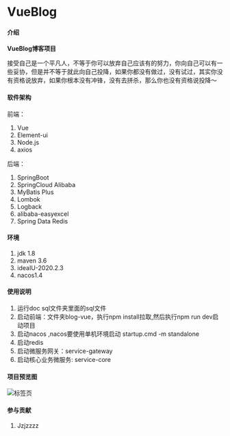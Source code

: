 # VueBlog

#### 介绍
**VueBlog博客项目**


接受自己是一个平凡人，不等于你可以放弃自己应该有的努力，你向自己可以有一些妥协，但是并不等于就此向自己投降，如果你都没有做过，没有试过，其实你没有资格说放弃，如果你根本没有冲锋，没有去拼杀，那么你也没有资格说投降～​


#### 软件架构
前端：
1. Vue
2. Element-ui
3. Node.js
4. axios

后端：
1. SpringBoot
2. SpringCloud Alibaba
3. MyBatis Plus
4. Lombok
5. Logback
6. alibaba-easyexcel
7. Spring Data Redis

#### 环境

1.  jdk 1.8
2.  maven 3.6
3.  ideaIU-2020.2.3
4.  nacos1.4
#### 使用说明

1.  运行doc sql文件夹里面的sql文件
1.  启动前端：文件夹blog-vue，执行npm install拉取,然后执行npm run dev启动项目
2.  启动nacos ,nacos要使用单机环境启动 startup.cmd -m standalone
3.  启动redis
4.  启动微服务网关：service-gateway
5.  启动核心业务微服务: service-core

#### 项目预览图
![标签页](https://images.gitee.com/uploads/images/2021/0518/210324_905f69d0_4874620.png "X8`$(PP3}QLVO~%@S53D26N.png")

#### 参与贡献

1.  Jzjzzzz




